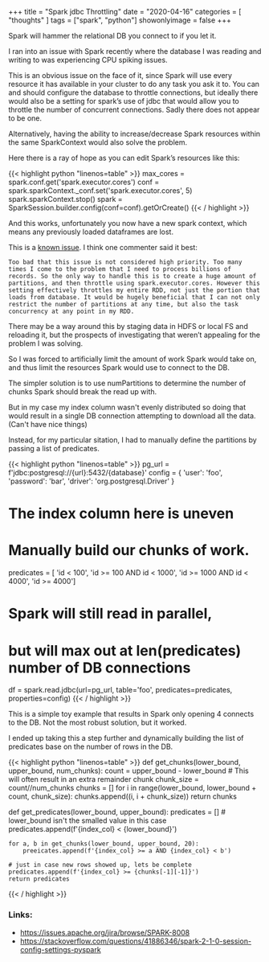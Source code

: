 +++
title = "Spark jdbc Throttling"
date = "2020-04-16"
categories = [ "thoughts" ]
tags = ["spark", "python"]
showonlyimage = false
+++

Spark will hammer the relational DB you connect to if you let it.
<!--more-->

I ran into an issue with Spark recently where the database I was reading and writing to was experiencing CPU spiking issues.

This is an obvious issue on the face of it, since Spark will use every resource it has available in your cluster to do any task you ask it to. You can and should configure the database to throttle connections, but ideally there would also be a setting for spark’s use of jdbc that would allow you to throttle the number of concurrent connections. Sadly there does not appear to be one.

Alternatively, having the ability to increase/decrease Spark resources within the same SparkContext would also solve the problem. 

Here there is a ray of hope as you can edit Spark’s resources like this:

{{< highlight python "linenos=table" >}}
max_cores = spark.conf.get('spark.executor.cores')
conf = spark.sparkContext._conf.set('spark.executor.cores', 5)
spark.sparkContext.stop()
spark = SparkSession.builder.config(conf=conf).getOrCreate()
{{< / highlight >}}

And this works, unfortunately you now have a new spark context, which means any previously loaded dataframes are lost.

This is a [known issue](https://issues.apache.org/jira/browse/SPARK-8008). I think one commenter said it best:
```
Too bad that this issue is not considered high priority. Too many times I come to the problem that I need to process billions of records. So the only way to handle this is to create a huge amount of partitions, and then throttle using spark.executor.cores. However this setting effectively throttles my entire RDD, not just the portion that loads from database. It would be hugely beneficial that I can not only restrict the number of partitions at any time, but also the task concurrency at any point in my RDD.
```

There may be a way around this by staging data in HDFS or local FS and reloading it, but the prospects of investigating that weren’t appealing for the problem I was solving.

So I was forced to artificially limit the amount of work Spark would take on, and thus limit the resources Spark would use to connect to the DB.

The simpler solution is to use numPartitions to determine the number of chunks Spark should break the read up with.

But in my case my index column wasn't evenly distributed so doing that would result in a single DB connection attempting to download all the data. (Can't have nice things)

Instead, for my particular sitation, I had to manually define the partitions by passing a list of predicates.

{{< highlight python "linenos=table" >}}
pg_url = f'jdbc:postgresql://{url}:5432/{database}'
config = {
    'user': 'foo',
    'password': 'bar',
    'driver': 'org.postgresql.Driver'
}

# The index column here is uneven
# Manually build our chunks of work.
predicates = [
    'id < 100',
    'id >= 100 AND id < 1000',
    'id >= 1000 AND id < 4000',
    'id >= 4000']

# Spark will still read in parallel,
# but will max out at len(predicates) number of DB connections
df = spark.read.jdbc(url=pg_url, table='foo',
                     predicates=predicates, properties=config)
{{< / highlight >}}

This is a simple toy example that results in Spark only opening 4 connects to the DB. Not the most robust solution, but it worked.

I ended up taking this a step further and dynamically building the list of predicates base on the number of rows in the DB.

{{< highlight python "linenos=table" >}}
def get_chunks(lower_bound, upper_bound, num_chunks):
    count = upper_bound - lower_bound
    # This will often result in an extra remainder chunk
    chunk_size = count//num_chunks
    chunks = []
    for i in range(lower_bound, lower_bound + count, chunk_size):
        chunks.append((i, i + chunk_size))
    return chunks


def get_predicates(lower_bound, upper_bound):
    predicates = []
    # lower_bound isn't the smalled value in this case
    predicates.append(f'{index_col} < {lower_bound}')

    for a, b in get_chunks(lower_bound, upper_bound, 20):
        preeicates.append(f'{index_col} >= a AND {index_col} < b')

    # just in case new rows showed up, lets be complete
    predicates.append(f'{index_col} >= {chunks[-1][-1]}')
    return predicates
{{< / highlight >}}

### Links:
 * https://issues.apache.org/jira/browse/SPARK-8008
 * https://stackoverflow.com/questions/41886346/spark-2-1-0-session-config-settings-pyspark



